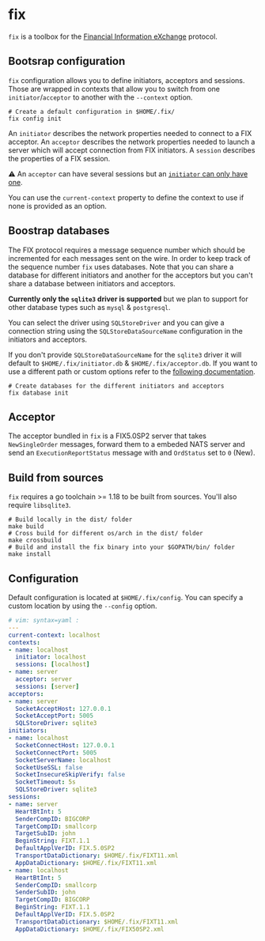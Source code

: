 # fix

`fix` is a toolbox for the [Financial Information eXchange](https://www.onixs.biz/fix-protocol.html) protocol.

## Bootsrap configuration

`fix` configuration allows you to define initiators, acceptors and sessions. Those
are wrapped in contexts that allow you to switch from one `initiator`/`acceptor` to another
with the `--context` option.

```shell
# Create a default configuration in $HOME/.fix/
fix config init
```

An `initiator` describes the network properties needed to connect to a FIX acceptor.
An `acceptor` describes the network properties needed to launch a server which will
accept connection from FIX initiators.
A `session` describes the properties of a FIX session.

⚠️ An `acceptor` can have several sessions but an <ins>`initiator` can only have one</ins>.

You can use the `current-context` property to define the context to use if none is
provided as an option.

## Boostrap databases

The FIX protocol requires a message sequence number which should be incremented for
each messages sent on the wire. In order to keep track of the sequence number `fix`
uses databases. Note that you can share a database for different initiators and another
for the acceptors but you can't share a database between initiators and acceptors.

**Currently only the `sqlite3` driver is supported** but we plan to support for 
other database types such as `mysql` & `postgresql`.

You can select the driver using `SQLStoreDriver` and you can give a connection string
using the `SQLStoreDataSourceName` configuration in the initiators and acceptors.

If you don't provide `SQLStoreDataSourceName` for the `sqlite3` driver it will default
to `$HOME/.fix/initiator.db` & `$HOME/.fix/acceptor.db`. If you want to use a different
path or custom options refer to the [following documentation](https://github.com/mattn/go-sqlite3#usage-1).

```shell
# Create databases for the different initiators and acceptors
fix database init
```

## Acceptor

The acceptor bundled in `fix` is a FIX5.0SP2 server that takes `NewSingleOrder`
messages, forward them to a embeded NATS server and send an `ExecutionReportStatus`
message with and `OrdStatus` set to `0` (New).

## Build from sources

`fix` requires a go toolchain >= 1.18 to be built from sources. You'll also require `libsqlite3`.

```shell
# Build locally in the dist/ folder
make build
# Cross build for different os/arch in the dist/ folder
make crossbuild
# Build and install the fix binary into your $GOPATH/bin/ folder
make install
```

## Configuration

Default configuration is located at `$HOME/.fix/config`. You can specify a custom
location by using the `--config` option.

```yaml
# vim: syntax=yaml :
---
current-context: localhost
contexts:
- name: localhost
  initiator: localhost
  sessions: [localhost]
- name: server
  acceptor: server
  sessions: [server]
acceptors:
- name: server
  SocketAcceptHost: 127.0.0.1
  SocketAcceptPort: 5005
  SQLStoreDriver: sqlite3
initiators:
- name: localhost
  SocketConnectHost: 127.0.0.1
  SocketConnectPort: 5005
  SocketServerName: localhost
  SocketUseSSL: false
  SocketInsecureSkipVerify: false
  SocketTimeout: 5s
  SQLStoreDriver: sqlite3
sessions:
- name: server
  HeartBtInt: 5
  SenderCompID: BIGCORP
  TargetCompID: smallcorp
  TargetSubID: john
  BeginString: FIXT.1.1
  DefaultApplVerID: FIX.5.0SP2
  TransportDataDictionary: $HOME/.fix/FIXT11.xml
  AppDataDictionary: $HOME/.fix/FIXT11.xml
- name: localhost
  HeartBtInt: 5
  SenderCompID: smallcorp
  SenderSubID: john
  TargetCompID: BIGCORP
  BeginString: FIXT.1.1
  DefaultApplVerID: FIX.5.0SP2
  TransportDataDictionary: $HOME/.fix/FIXT11.xml
  AppDataDictionary: $HOME/.fix/FIX50SP2.xml
```
